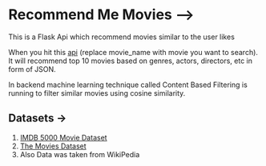 # Recommend Me Movies -->

This is a Flask Api which recommend movies similar to the user likes

When you hit this [api](https://recommend-me-movie-h.herokuapp.com/recommend?movie=movie_name) (replace movie_name with movie you want to search). It will recommend top 10 movies based on genres, actors, directors, etc in form of JSON.

In backend machine learning technique called Content Based Filtering is running to filter similar movies using cosine similarity.

## Datasets ->

1. [IMDB 5000 Movie Dataset](https://www.kaggle.com/carolzhangdc/imdb-5000-movie-dataset)
2. [The Movies Dataset](https://www.kaggle.com/rounakbanik/the-movies-dataset)
3. Also Data was taken from WikiPedia
